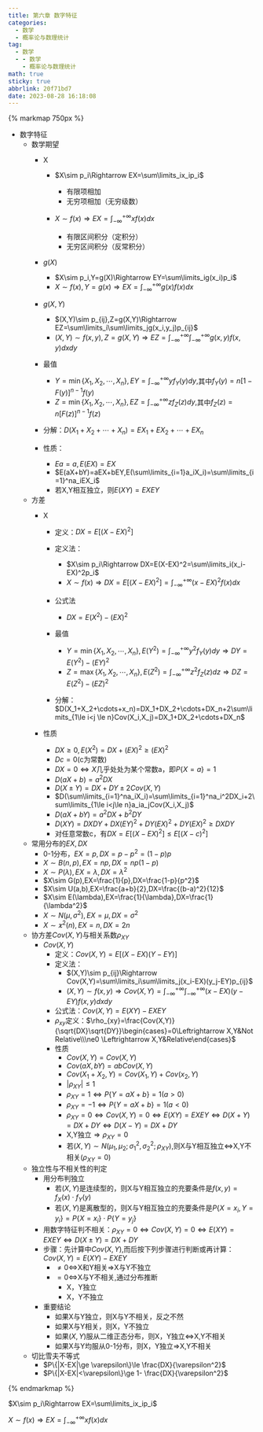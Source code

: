 ```yaml
---
title: 第六章 数字特征
categories:
  - 数学
  - 概率论与数理统计
tag:
  - 数学
  - - 数学
    - 概率论与数理统计
math: true
sticky: true
abbrlink: 20f71bd7
date: 2023-08-28 16:18:08
---
```


{% markmap 750px %}

- 数字特征
  - 数学期望
    - X
      - $X\sim p_i\Rightarrow EX=\sum\limits_ix_ip_i$
        - 有限项相加
        - 无穷项相加（无穷级数）

      - $X\sim f(x)\Rightarrow EX=\int_{-\infty}^{+\infty}xf(x)dx$
        - 有限区间积分（定积分）
        - 无穷区间积分（反常积分）

    - $g(X)$
      - $X\sim p_i,Y=g(X)\Rightarrow EY=\sum\limits_ig(x_i)p_i$
      - $X\sim f(x),Y=g(x)\Rightarrow EX=\int_{-\infty}^{+\infty}g(x)f(x)dx$

    - $g(X,Y)$
      - $(X,Y)\sim p_{ij},Z=g(X,Y)\Rightarrow EZ=\sum\limits_i\sum\limits_jg(x_i,y_j)p_{ij}$
      - $(X,Y)\sim f(x,y),Z=g(X,Y)\Rightarrow EZ=\int_{-\infty}^{+\infty}\int_{-\infty}^{+\infty}g(x,y)f(x,y)dxdy$

    - 最值
      - $Y=\min\{X_1,X_2,\cdots,X_n\},EY=\int_{-\infty}^{+\infty}yf_Y(y)dy,$其中$f_Y(y)=n[1-F(y)]^{n-1}f(y)$
      - $Z=\min\{X_1,X_2,\cdots,X_n\},EZ=\int_{-\infty}^{+\infty}zf_Z(z)dy,$其中$f_Z(z)=n[F(z)]^{n-1}f(z)$

    - 分解：$D(X_1+X_2+\cdots+X_n)=EX_1+EX_2+\cdots+EX_n$
    - 性质： 
      - $Ea=a,E(EX)=EX$
      - $E(aX+bY)=aEX+bEY,E(\sum\limits_{i=1}a_iX_i)=\sum\limits_{i=1}^na_iEX_i$
      - 若X,Y相互独立，则$E(XY)=EXEY$
  - 方差
    - X
      - 定义：$DX=E[(X-EX)^2]$
      - 定义法：
        - $X\sim p_i\Rightarrow DX=E(X-EX)^2=\sum\limits_i(x_i-EX)^2p_i$
        - $X\sim f(x)\Rightarrow DX=E[(X-EX)^2]=\int_{-\infty}^{+\infty}(x-EX)^2f(x)dx$
  
      - 公式法
        - $DX=E(X^2)-(EX)^2$
  
      - 最值
        - $Y=\min\{X_1,X_2,\cdots,X_n\},E(Y^2)=\int_{-\infty}^{+\infty}y^2f_Y(y)dy\Rightarrow DY=E(Y^2)-(EY)^2$
        - $Z=\max\{X_1,X_2,\cdots,X_n\},E(Z^2)=\int_{-\infty}^{+\infty}z^2f_Z(z)dz\Rightarrow DZ=E(Z^2)-(EZ)^2$
  
      - 分解：$D(X_1+X_2+\cdots+x_n)=DX_1+DX_2+\cdots+DX_n+2\sum\limits_{1\le i<j \le n}Cov(X_i,X_j)=DX_1+DX_2+\cdots+DX_n$
  
    - 性质
      - $DX\ge 0, E(X^2)=DX+(EX)^2\ge (EX)^2$
      - $Dc=0$(c为常数)
      - $DX=0\Leftrightarrow X$几乎处处为某个常数a，即$P\{X=a\}=1$
      - $D(aX+b)=a^2DX$
      - $D(X\pm Y)=DX+DY\pm 2Cov(X,Y)$
      - $D(\sum\limits_{i=1}^na_iX_i)=\sum\limits_{i=1}^na_i^2DX_i+2\sum\limits_{1\le i<j\le n}a_ia_jCov(X_i,X_j)$
      - $D(aX+bY)=a^2DX+b^2DY$
      - $D(XY)=DXDY+DX(EY)^2+DY(EX)^2+DY(EX)^2\ge DXDY$
      - 对任意常数c，有$DX=E[(X-EX)^2]\le E[(X-c)^2]$
  - 常用分布的$EX,DX$
    - 0-1分布，$EX=p,DX=p-p^2=(1-p)p$
    - $X\sim B(n,p), EX=np, DX=np(1-p)$
    - $X\sim P(\lambda), EX=\lambda,DX=\lambda^2$
    - $X\sim G(p),EX=\frac{1}{p},DX=\frac{1-p}{p^2}$
    - $X\sim U(a,b),EX=\frac{a+b}{2},DX=\frac{(b-a)^2}{12}$
    - $X\sim E(\lambda),EX=\frac{1}{\lambda},DX=\frac{1}{\lambda^2}$
    - $X\sim N(\mu,\sigma^2),EX=\mu,DX=\sigma^2$
    - $X\sim \varkappa^2(n),EX=n,DX=2n$
  - 协方差$Cov(X,Y)$与相关系数$\rho_{XY}$
    - $Cov(X,Y)$
      - 定义：$Cov(X,Y)=E[(X-EX)(Y-EY)]$
      - 定义法：
        - $(X,Y)\sim p_{ij}\Rightarrow Cov(X,Y)=\sum\limits_i\sum\limits_j(x_i-EX)(y_j-EY)p_{ij}$
        - $(X,Y)\sim f(x,y)\Rightarrow Cov(X,Y)=\int_{-\infty}^{+\infty}\int_{-\infty}^{+\infty}(x-EX)(y-EY)f(x,y)dxdy$
      - 公式法：$Cov(X,Y)=E(XY)-EXEY$
      - $\rho_{xy}$定义：$\rho_{xy}=\frac{Cov(X,Y)}{\sqrt{DX}\sqrt{DY}}\begin{cases}=0\Leftrightarrow X,Y&Not Relative\\\ne0 \Leftrightarrow X,Y&Relative\end{cases}$
      - 性质
        - $Cov(X,Y)=Cov(X,Y)$
        - $Cov(aX,bY)=abCov(X,Y)$
        - $Cov(X_1+X_2,Y)=Cov(X_1,Y)+Cov(x_2,Y)$
        - $|\rho_{XY}|\le 1$
        - $\rho_{XY}=1\Leftrightarrow P\{Y=aX+b\}=1(a>0)$
        - $\rho_{XY}=-1\Leftrightarrow P\{Y=aX+b\}=1(a<0)$
        - $\rho_{XY}=0\Leftrightarrow Cov(X,Y)=0\Leftrightarrow E(XY)=EXEY\Leftrightarrow D(X+Y)=DX+DY\Leftrightarrow D(X-Y)=DX+DY$
        - X,Y独立$\Rightarrow\rho_{XY}=0$
        - 若$(X,Y)\sim N(\mu_1,\mu_2;\sigma_1^2,\sigma_2^2;\rho_{XY}),$则X与Y相互独立$\Leftrightarrow$X,Y不相关($\rho_{XY}=0$)
  - 独立性与不相关性的判定
    - 用分布判独立
      - 若$(X,Y)$是连续型的，则X与Y相互独立的充要条件是$f(x,y)=f_X(x)\cdot f_Y(y)$
      - 若$(X,Y)$是离散型的，则X与Y相互独立的充要条件是$P\{X=x_i,Y=y_i\}=P\{X=x_i\}\cdot P\{Y=y_j\}$
    - 用数字特征判不相关：$\rho_{XY}=0\Leftrightarrow Cov(X,Y)=0\Leftrightarrow E(XY)=EXEY\Leftrightarrow D(X\pm Y)=DX + DY$
    - 步骤：先计算中$Cov(X,Y)$,而后按下列步骤进行判断或再计算：$Cov(X,Y)=E(XY)-EXEY$
      - $\ne 0\Leftrightarrow$X和Y相关$\Rightarrow$X与Y不独立
      - $=0\Leftrightarrow$X与Y不相关,通过分布推断
        - X，Y独立
        - X，Y不独立
    - 重要结论
      - 如果X与Y独立，则X与Y不相关，反之不然
      - 如果X与Y相关，则X，Y不独立
      - 如果$(X,Y)$服从二维正态分布，则X，Y独立$\Leftrightarrow$X,Y不相关
      - 如果X与Y均服从0-1分布，则X，Y独立$\Rightarrow$X,Y不相关
  - 切比雪夫不等式
    - $P\{|X-EX|\ge \varepsilon\}\le \frac{DX}{\varepsilon^2}$
    - $P\{|X-EX|<\varepsilon\}\ge 1- \frac{DX}{\varepsilon^2}$


{% endmarkmap %}

$X\sim p_i\Rightarrow EX=\sum\limits_ix_ip_i$

$X\sim f(x)\Rightarrow EX=\int_{-\infty}^{+\infty}xf(x)dx$